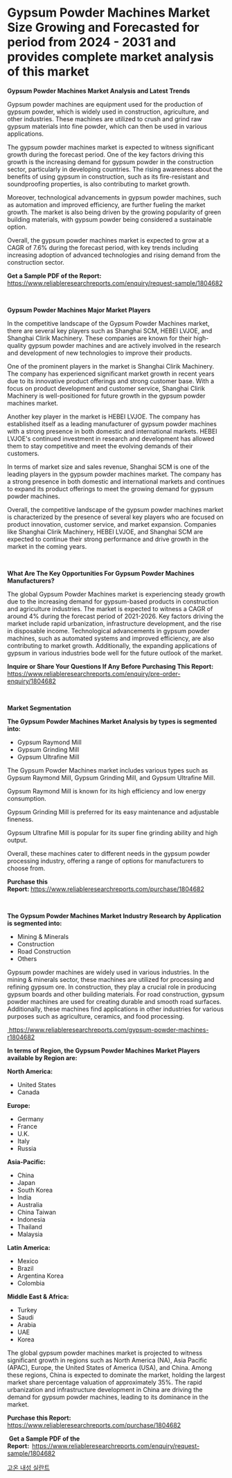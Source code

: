 <p><h1>Gypsum Powder Machines Market Size Growing and Forecasted for period from 2024 - 2031 and provides complete market analysis of this market</h1></p><p><strong>Gypsum Powder Machines Market Analysis and Latest Trends</strong></p>
<p><p>Gypsum powder machines are equipment used for the production of gypsum powder, which is widely used in construction, agriculture, and other industries. These machines are utilized to crush and grind raw gypsum materials into fine powder, which can then be used in various applications.</p><p>The gypsum powder machines market is expected to witness significant growth during the forecast period. One of the key factors driving this growth is the increasing demand for gypsum powder in the construction sector, particularly in developing countries. The rising awareness about the benefits of using gypsum in construction, such as its fire-resistant and soundproofing properties, is also contributing to market growth.</p><p>Moreover, technological advancements in gypsum powder machines, such as automation and improved efficiency, are further fueling the market growth. The market is also being driven by the growing popularity of green building materials, with gypsum powder being considered a sustainable option.</p><p>Overall, the gypsum powder machines market is expected to grow at a CAGR of 7.6% during the forecast period, with key trends including increasing adoption of advanced technologies and rising demand from the construction sector.</p></p>
<p><strong>Get a Sample PDF of the Report:&nbsp;</strong> <a href="https://www.reliableresearchreports.com/enquiry/request-sample/1804682">https://www.reliableresearchreports.com/enquiry/request-sample/1804682</a></p>
<p>&nbsp;</p>
<p><strong>Gypsum Powder Machines Major Market Players</strong></p>
<p><p>In the competitive landscape of the Gypsum Powder Machines market, there are several key players such as Shanghai SCM, HEBEI LVJOE, and Shanghai Clirik Machinery. These companies are known for their high-quality gypsum powder machines and are actively involved in the research and development of new technologies to improve their products.</p><p>One of the prominent players in the market is Shanghai Clirik Machinery. The company has experienced significant market growth in recent years due to its innovative product offerings and strong customer base. With a focus on product development and customer service, Shanghai Clirik Machinery is well-positioned for future growth in the gypsum powder machines market.</p><p>Another key player in the market is HEBEI LVJOE. The company has established itself as a leading manufacturer of gypsum powder machines with a strong presence in both domestic and international markets. HEBEI LVJOE's continued investment in research and development has allowed them to stay competitive and meet the evolving demands of their customers.</p><p>In terms of market size and sales revenue, Shanghai SCM is one of the leading players in the gypsum powder machines market. The company has a strong presence in both domestic and international markets and continues to expand its product offerings to meet the growing demand for gypsum powder machines.</p><p>Overall, the competitive landscape of the gypsum powder machines market is characterized by the presence of several key players who are focused on product innovation, customer service, and market expansion. Companies like Shanghai Clirik Machinery, HEBEI LVJOE, and Shanghai SCM are expected to continue their strong performance and drive growth in the market in the coming years.</p></p>
<p>&nbsp;</p>
<p><strong>What Are The Key Opportunities For Gypsum Powder Machines Manufacturers?</strong></p>
<p><p>The global Gypsum Powder Machines market is experiencing steady growth due to the increasing demand for gypsum-based products in construction and agriculture industries. The market is expected to witness a CAGR of around 4% during the forecast period of 2021-2026. Key factors driving the market include rapid urbanization, infrastructure development, and the rise in disposable income. Technological advancements in gypsum powder machines, such as automated systems and improved efficiency, are also contributing to market growth. Additionally, the expanding applications of gypsum in various industries bode well for the future outlook of the market.</p></p>
<p><strong>Inquire or Share Your Questions If Any Before Purchasing This Report:</strong> <a href="https://www.reliableresearchreports.com/enquiry/pre-order-enquiry/1804682">https://www.reliableresearchreports.com/enquiry/pre-order-enquiry/1804682</a></p>
<p>&nbsp;</p>
<p><strong>Market Segmentation</strong></p>
<p><strong>The Gypsum Powder Machines Market Analysis by types is segmented into:</strong></p>
<p><ul><li>Gypsum Raymond Mill</li><li>Gypsum Grinding Mill</li><li>Gypsum Ultrafine Mill</li></ul></p>
<p><p>The Gypsum Powder Machines market includes various types such as Gypsum Raymond Mill, Gypsum Grinding Mill, and Gypsum Ultrafine Mill. </p><p>Gypsum Raymond Mill is known for its high efficiency and low energy consumption. </p><p>Gypsum Grinding Mill is preferred for its easy maintenance and adjustable fineness. </p><p>Gypsum Ultrafine Mill is popular for its super fine grinding ability and high output. </p><p>Overall, these machines cater to different needs in the gypsum powder processing industry, offering a range of options for manufacturers to choose from.</p></p>
<p><strong>Purchase this Report:&nbsp;</strong><a href="https://www.reliableresearchreports.com/purchase/1804682">https://www.reliableresearchreports.com/purchase/1804682</a></p>
<p>&nbsp;</p>
<p><strong>The Gypsum Powder Machines Market Industry Research by Application is segmented into:</strong></p>
<p><ul><li>Mining & Minerals</li><li>Construction</li><li>Road Construction</li><li>Others</li></ul></p>
<p><p>Gypsum powder machines are widely used in various industries. In the mining & minerals sector, these machines are utilized for processing and refining gypsum ore. In construction, they play a crucial role in producing gypsum boards and other building materials. For road construction, gypsum powder machines are used for creating durable and smooth road surfaces. Additionally, these machines find applications in other industries for various purposes such as agriculture, ceramics, and food processing.</p></p>
<p><a href="https://www.reliableresearchreports.com/gypsum-powder-machines-r1804682">&nbsp;https://www.reliableresearchreports.com/gypsum-powder-machines-r1804682</a></p>
<p><strong>In terms of Region, the Gypsum Powder Machines Market Players available by Region are:</strong></p>
<p>
    <p> <strong> North America: </strong>
        <ul>
            <li>United States</li>
            <li>Canada</li>
        </ul>
        </p> 
    <p> <strong> Europe: </strong>
        <ul>
            <li>Germany</li>
            <li>France</li>
            <li>U.K.</li>
            <li>Italy</li>
            <li>Russia</li>
        </ul>
        </p> 
    <p> <strong> Asia-Pacific: </strong>
        <ul>
            <li>China</li>
            <li>Japan</li>
            <li>South Korea</li>
            <li>India</li>
            <li>Australia</li>
            <li>China Taiwan</li>
            <li>Indonesia</li>
            <li>Thailand</li>
            <li>Malaysia</li>
        </ul>
        </p> 
    <p> <strong> Latin America: </strong>
        <ul>
            <li>Mexico</li>
            <li>Brazil</li>
            <li>Argentina Korea</li>
            <li>Colombia</li>
        </ul>
        </p> 
    <p> <strong> Middle East & Africa: </strong>
        <ul>
            <li>Turkey</li>
            <li>Saudi</li>
            <li>Arabia</li>
            <li>UAE</li>
            <li>Korea</li>
        </ul>
    </p>
    </p>
<p><p>The global gypsum powder machines market is projected to witness significant growth in regions such as North America (NA), Asia Pacific (APAC), Europe, the United States of America (USA), and China. Among these regions, China is expected to dominate the market, holding the largest market share percentage valuation of approximately 35%. The rapid urbanization and infrastructure development in China are driving the demand for gypsum powder machines, leading to its dominance in the market.</p></p>
<p><strong>Purchase this Report: </strong><a href="https://www.reliableresearchreports.com/purchase/1804682">https://www.reliableresearchreports.com/purchase/1804682</a></p>
<p>&nbsp;<strong>Get a Sample PDF of the Report:&nbsp;&nbsp;</strong><a href="https://www.reliableresearchreports.com/enquiry/request-sample/1804682">https://www.reliableresearchreports.com/enquiry/request-sample/1804682</a></p>
<p><strong></strong></p>
<p><p><a href="https://github.com/ThomasElmes2022/Market-Research-Report-List-2/blob/main/916702645657.md">고온 내성 실란트</a></p></p>